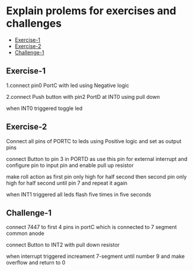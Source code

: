 # Explain prolems for exercises and challenges
- [Exercise-1](#Exercise-1)
- [Exercise-2](#Exercise-2)
- [Challenge-1](#Challenge-1)

## Exercise-1
<p>1.connect pin0 PortC with led using Negative logic</p>
<p>2.connect Push button with pin2 PortD at INT0 using pull down </p>
<p>when INT0 triggered toggle led</p>

## Exercise-2
<p>Connect all pins of PORTC to leds using Positive logic and set as output pins</p>
<p>connect Button to pin 3 in PORTD as use this pin for external interrupt and configure pin to input pin and enable pull up resistor</p>
<p>make roll action as first pin only high for half second then second pin only high for half second until pin 7 and repeat it again </p>
<p>when INT1 triggered all leds flash five times in five seconds</p>


## Challenge-1
<p>connect 7447 to first 4 pins in portC  which is connected to 7 segment common anode</p>
<p>connect Button to INT2 with pull down resistor</p>
<p>when interrupt triggered increament 7-segment until number 9 and make overflow and return to 0</p>